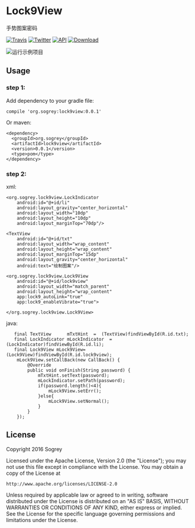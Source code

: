 # Lock9View
手势图案密码

[![Travis](https://img.shields.io/badge/License-Apache2.0-blue.svg)](http://www.apache.org/licenses/LICENSE-2.0)
[![Twitter](https://img.shields.io/badge/Gradle-3.3-brightgreen.svg)](https://gradle.org/releases)
[![API](https://img.shields.io/badge/API-9%2B-brightgreen.svg?style=flat)](https://android-arsenal.com/api?level=9)
[ ![Download](https://api.bintray.com/packages/sogrey/maven/lock9view/images/download.svg) ](https://bintray.com/sogrey/maven/lock9view/_latestVersion)

![运行示例项目](http://ojhqtezha.bkt.clouddn.com/sogrey_2017-03-10_094240.jpg)

## Usage

### step 1:
Add dependency to your gradle file:

    compile 'org.sogrey:lock9view:0.0.1'

Or maven:

    <dependency>
      <groupId>org.sogrey</groupId>
      <artifactId>lock9view</artifactId>
      <version>0.0.1</version>
      <type>pom</type>
    </dependency>


### step 2:

xml:

    <org.sogrey.lock9view.LockIndicator
        android:id="@+id/li"
        android:layout_gravity="center_horizontal"
        android:layout_width="10dp"
        android:layout_height="10dp"
        android:layout_marginTop="70dp"/>

    <TextView
        android:id="@+id/txt"
        android:layout_width="wrap_content"
        android:layout_height="wrap_content"
        android:layout_marginTop="15dp"
        android:layout_gravity="center_horizontal"
        android:text="绘制图案"/>

    <org.sogrey.lock9view.Lock9View
        android:id="@+id/lock9view"
        android:layout_width="match_parent"
        android:layout_height="wrap_content"
        app:lock9_autoLink="true"
        app:lock9_enableVibrate="true">

    </org.sogrey.lock9view.Lock9View>

java:

       final TextView      mTxtHint  =  (TextView)findViewById(R.id.txt);
       final LockIndicator mLockIndicator  =  (LockIndicator)findViewById(R.id.li);
       final Lock9View mLock9View=  (Lock9View)findViewById(R.id.lock9view);
        mLock9View.setCallBack(new CallBack() {
            @Override
            public void onFinish(String password) {
                mTxtHint.setText(password);
                mLockIndicator.setPath(password);
                if(password.length()<4){
                    mLock9View.setErr();
                }else{
                    mLock9View.setNormal();
                }
            }
        });



## License

Copyright 2016 Sogrey

Licensed under the Apache License, Version 2.0 (the "License");
you may not use this file except in compliance with the License.
You may obtain a copy of the License at

    http://www.apache.org/licenses/LICENSE-2.0

Unless required by applicable law or agreed to in writing, software
distributed under the License is distributed on an "AS IS" BASIS,
WITHOUT WARRANTIES OR CONDITIONS OF ANY KIND, either express or implied.
See the License for the specific language governing permissions and
limitations under the License.